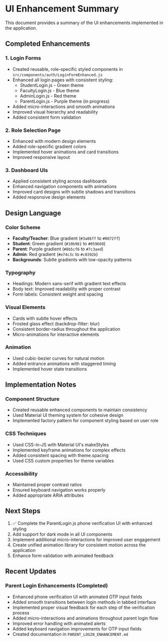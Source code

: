 # UI Enhancement Summary

This document provides a summary of the UI enhancements implemented in the application.

## Completed Enhancements

### 1. Login Forms
- Created reusable, role-specific styled components in `src/components/auth/LoginFormEnhanced.js`
- Enhanced all login pages with consistent styling:
  - StudentLogin.js - Green theme
  - FacultyLogin.js - Blue theme
  - AdminLogin.js - Red theme
  - ParentLogin.js - Purple theme (in progress)
- Added micro-interactions and smooth animations
- Improved visual hierarchy and readability
- Added consistent form validation

### 2. Role Selection Page
- Enhanced with modern design elements
- Added role-specific gradient colors
- Implemented hover animations and card transitions
- Improved responsive layout

### 3. Dashboard UIs
- Applied consistent styling across dashboards
- Enhanced navigation components with animations
- Improved card designs with subtle shadows and transitions
- Added responsive design elements

## Design Language

### Color Scheme
- **Faculty/Teacher**: Blue gradient (`#3a86ff` to `#0072ff`)
- **Student**: Green gradient (`#10b981` to `#059669`) 
- **Parent**: Purple gradient (`#8b5cf6` to `#7c3aed`)
- **Admin**: Red gradient (`#e74c3c` to `#c0392b`)
- **Backgrounds**: Subtle gradients with low-opacity patterns

### Typography
- Headings: Modern sans-serif with gradient text effects
- Body text: Improved readability with proper contrast
- Form labels: Consistent weight and spacing

### Visual Elements
- Cards with subtle hover effects
- Frosted glass effect (backdrop-filter: blur)
- Consistent border-radius throughout the application
- Micro-animations for interactive elements

### Animation
- Used cubic-bezier curves for natural motion
- Added entrance animations with staggered timing
- Implemented hover state transitions

## Implementation Notes

### Component Structure
- Created reusable enhanced components to maintain consistency
- Used Material UI theming system for cohesive design
- Implemented factory pattern for component styling based on user role

### CSS Techniques
- Used CSS-in-JS with Material UI's makeStyles
- Implemented keyframe animations for complex effects
- Added consistent spacing with theme.spacing
- Used CSS custom properties for theme variables

### Accessibility
- Maintained proper contrast ratios
- Ensured keyboard navigation works properly
- Added appropriate ARIA attributes

## Next Steps

1. ✅ Complete the ParentLogin.js phone verification UI with enhanced styling
2. Add support for dark mode in all UI components
3. Implement additional micro-interactions for improved user engagement
4. Create unified animation library for consistent motion across the application
5. Enhance form validation with animated feedback

## Recent Updates

### Parent Login Enhancements (Completed)
- Enhanced phone verification UI with animated OTP input fields
- Added smooth transitions between login methods in tabbed interface
- Implemented proper visual feedback for each step of the verification process
- Added micro-interactions and animations throughout parent login flow
- Improved error handling with animated alerts
- Added keyboard navigation improvements for OTP input fields
- Created documentation in `PARENT_LOGIN_ENHANCEMENT.md`
